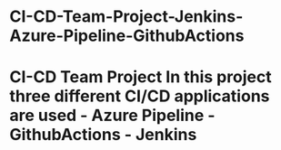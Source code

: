 # CI-CD-Team-Project-Jenkins-Azure-Pipeline-GithubActions
# CI-CD Team Project In this project three different CI/CD applications are used  - **Azure Pipeline**  - **GithubActions**  - **Jenkins**
